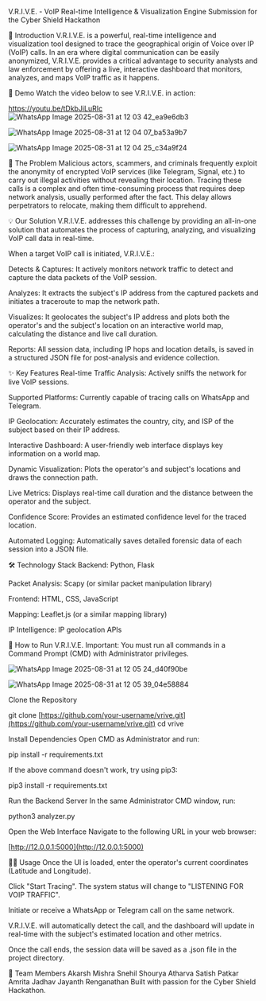 V.R.I.V.E. - VoIP Real-time Intelligence & Visualization Engine
Submission for the Cyber Shield Hackathon

📖 Introduction
V.R.I.V.E. is a powerful, real-time intelligence and visualization tool designed to trace the geographical origin of Voice over IP (VoIP) calls. In an era where digital communication can be easily anonymized, V.R.I.V.E. provides a critical advantage to security analysts and law enforcement by offering a live, interactive dashboard that monitors, analyzes, and maps VoIP traffic as it happens.

🎥 Demo
Watch the video below to see V.R.I.V.E. in action:

https://youtu.be/tDkbJiLuRIc
![WhatsApp Image 2025-08-31 at 12 03 42_ea9e6db3](https://github.com/user-attachments/assets/f6bfd2a2-4d8b-4638-bd2f-58dcdc035a4d)

![WhatsApp Image 2025-08-31 at 12 04 07_ba53a9b7](https://github.com/user-attachments/assets/f68b97cc-3da8-4960-8897-b8cff7388af8)

![WhatsApp Image 2025-08-31 at 12 04 25_c34a9f24](https://github.com/user-attachments/assets/3bdaefcf-5caa-431b-b416-4f876dbbfb9b)



🎯 The Problem
Malicious actors, scammers, and criminals frequently exploit the anonymity of encrypted VoIP services (like Telegram, Signal, etc.) to carry out illegal activities without revealing their location. Tracing these calls is a complex and often time-consuming process that requires deep network analysis, usually performed after the fact. This delay allows perpetrators to relocate, making them difficult to apprehend.

💡 Our Solution
V.R.I.V.E. addresses this challenge by providing an all-in-one solution that automates the process of capturing, analyzing, and visualizing VoIP call data in real-time.

When a target VoIP call is initiated, V.R.I.V.E.:

Detects & Captures: It actively monitors network traffic to detect and capture the data packets of the VoIP session.

Analyzes: It extracts the subject's IP address from the captured packets and initiates a traceroute to map the network path.

Visualizes: It geolocates the subject's IP address and plots both the operator's and the subject's location on an interactive world map, calculating the distance and live call duration.

Reports: All session data, including IP hops and location details, is saved in a structured JSON file for post-analysis and evidence collection.

✨ Key Features
Real-time Traffic Analysis: Actively sniffs the network for live VoIP sessions.

Supported Platforms: Currently capable of tracing calls on WhatsApp and Telegram.

IP Geolocation: Accurately estimates the country, city, and ISP of the subject based on their IP address.

Interactive Dashboard: A user-friendly web interface displays key information on a world map.

Dynamic Visualization: Plots the operator's and subject's locations and draws the connection path.

Live Metrics: Displays real-time call duration and the distance between the operator and the subject.

Confidence Score: Provides an estimated confidence level for the traced location.

Automated Logging: Automatically saves detailed forensic data of each session into a JSON file.

🛠️ Technology Stack
Backend: Python, Flask

Packet Analysis: Scapy (or similar packet manipulation library)

Frontend: HTML, CSS, JavaScript

Mapping: Leaflet.js (or a similar mapping library)

IP Intelligence: IP geolocation APIs

🚀 How to Run V.R.I.V.E.
Important: You must run all commands in a Command Prompt (CMD) with Administrator privileges.

![WhatsApp Image 2025-08-31 at 12 05 24_d40f90be](https://github.com/user-attachments/assets/b23189ff-2431-4792-9f00-d0fa101c2b14)

![WhatsApp Image 2025-08-31 at 12 05 39_04e58884](https://github.com/user-attachments/assets/ef6d57c2-c319-4ef1-8f08-701a2f7cb3e6)



Clone the Repository

git clone [https://github.com/your-username/vrive.git](https://github.com/your-username/vrive.git)
cd vrive

Install Dependencies
Open CMD as Administrator and run:

pip install -r requirements.txt

If the above command doesn't work, try using pip3:

pip3 install -r requirements.txt

Run the Backend Server
In the same Administrator CMD window, run:

python3 analyzer.py

Open the Web Interface
Navigate to the following URL in your web browser:

[http://12.0.0.1:5000](http://12.0.0.1:5000)

🧑‍💻 Usage
Once the UI is loaded, enter the operator's current coordinates (Latitude and Longitude).

Click "Start Tracing". The system status will change to "LISTENING FOR VOIP TRAFFIC".

Initiate or receive a WhatsApp or Telegram call on the same network.

V.R.I.V.E. will automatically detect the call, and the dashboard will update in real-time with the subject's estimated location and other metrics.

Once the call ends, the session data will be saved as a .json file in the project directory.

👥 Team Members
Akarsh Mishra
Snehil Shourya 
Atharva Satish Patkar 
Amrita Jadhav 
Jayanth Renganathan 
Built with passion for the Cyber Shield Hackathon.
